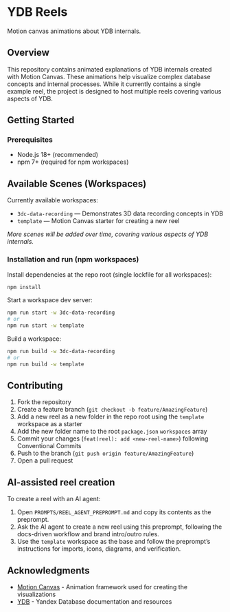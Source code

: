 # YDB Reels

Motion canvas animations about YDB internals.

## Overview

This repository contains animated explanations of YDB internals created with Motion Canvas. These animations help visualize complex database concepts and internal processes. While it currently contains a single example reel, the project is designed to host multiple reels covering various aspects of YDB.

## Getting Started

### Prerequisites

- Node.js 18+ (recommended)
- npm 7+ (required for npm workspaces)

## Available Scenes (Workspaces)

Currently available workspaces:
- `3dc-data-recording` — Demonstrates 3D data recording concepts in YDB
- `template` — Motion Canvas starter for creating a new reel

*More scenes will be added over time, covering various aspects of YDB internals.*

### Installation and run (npm workspaces)

Install dependencies at the repo root (single lockfile for all workspaces):
```bash
npm install
```

Start a workspace dev server:
```bash
npm run start -w 3dc-data-recording
# or
npm run start -w template
```

Build a workspace:
```bash
npm run build -w 3dc-data-recording
# or
npm run build -w template
```

## Contributing

1. Fork the repository
2. Create a feature branch (`git checkout -b feature/AmazingFeature`)
3. Add a new reel as a new folder in the repo root using the `template` workspace as a starter
4. Add the new folder name to the root `package.json` `workspaces` array
5. Commit your changes (`feat(reel): add <new-reel-name>`) following Conventional Commits
5. Push to the branch (`git push origin feature/AmazingFeature`)
6. Open a pull request

## AI-assisted reel creation

To create a reel with an AI agent:

1. Open `PROMPTS/REEL_AGENT_PREPROMPT.md` and copy its contents as the preprompt.
2. Ask the AI agent to create a new reel using this preprompt, following the docs-driven workflow and brand intro/outro rules.
3. Use the `template` workspace as the base and follow the preprompt’s instructions for imports, icons, diagrams, and verification.

## Acknowledgments

- [Motion Canvas](https://motion-canvas.github.io/) - Animation framework used for creating the visualizations
- [YDB](https://ydb.tech/) - Yandex Database documentation and resources
